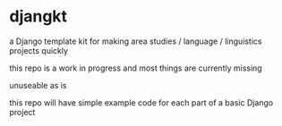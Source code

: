 # djangkt

a Django template kit for making area studies / language / linguistics projects quickly

this repo is a work in progress and most things are currently missing

unuseable as is

this repo will have simple example code for each part of a basic Django project
